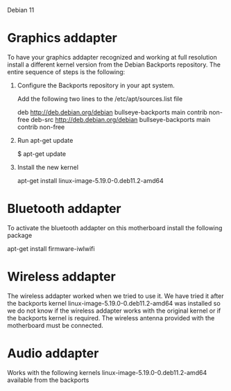 Debian 11

Graphics addapter
=================

To have your graphics addapter recognized and working at full resolution install
a different kernel version from the Debian Backports repository. The entire sequence
of steps is the following:

1) Configure the Backports repository in your apt system.

   Add the following two lines to the /etc/apt/sources.list file

   deb http://deb.debian.org/debian bullseye-backports main contrib non-free
   deb-src http://deb.debian.org/debian bullseye-backports main contrib non-free

2) Run apt-get update

   $ apt-get update

3) Install the new kernel

   apt-get install linux-image-5.19.0-0.deb11.2-amd64


Bluetooth addapter
==================

To activate the bluetooth addapter on this motherboard install the following package

apt-get install firmware-iwlwifi 

Wireless addapter
==================

The wireless addapter worked when we tried to use it. We have tried
it after the backports kernel linux-image-5.19.0-0.deb11.2-amd64 was
installed so we do not know if the wireless addapter works  with the
original kernel or if the backports kernel is required. The wireless
antenna provided with the motherboard must be connected.

Audio addapter
==============

Works with the following kernels linux-image-5.19.0-0.deb11.2-amd64
available from the backports



